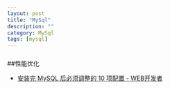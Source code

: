 ```yaml
---
layout: post
title: "MySql"
description: ""
category: MySql
tags: [mysql]
---
```

### 
##性能优化

- [安装完 MySQL 后必须调整的 10 项配置 - WEB开发者](http://www.admin10000.com/document/3815.html)
 
 